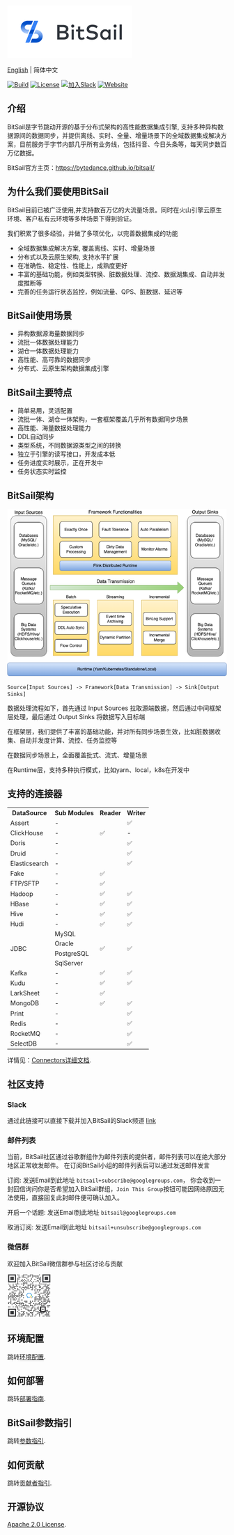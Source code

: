 <!--

Copyright 2022 Bytedance Ltd. and/or its affiliates.
         
Licensed under the Apache License, Version 2.0 (the "License");
you may not use this file except in compliance with the License.
You may obtain a copy of the License at

    http://www.apache.org/licenses/LICENSE-2.0

Unless required by applicable law or agreed to in writing, software
distributed under the License is distributed on an "AS IS" BASIS,
WITHOUT WARRANTIES OR CONDITIONS OF ANY KIND, either express or implied.
See the License for the specific language governing permissions and
limitations under the License.

-->

![logo](website/images/bitsail_logo.png)

[English](README.md) | 简体中文

[![Build](https://github.com/bytedance/bitsail/actions/workflows/cicd.yml/badge.svg)](https://github.com/bytedance/bitsail/actions/workflows/cicd.yml)
[![License](https://img.shields.io/badge/license-Apache%202-4EB1BA.svg)](https://www.apache.org/licenses/LICENSE-2.0.html)
[![加入Slack](https://img.shields.io/badge/slack-%23BitSail-72eff8?logo=slack&color=5DADE2&label=加入%20Slack)](https://join.slack.com/t/bitsailworkspace/shared_invite/zt-1l1vgcnlj-gPSWqggOeRHrSO5l7na2WQ)
[![Website](https://img.shields.io/badge/Website-%23BitSail-blue)](https://bytedance.github.io/bitsail/)

## 介绍
BitSail是字节跳动开源的基于分布式架构的高性能数据集成引擎, 支持多种异构数据源间的数据同步，并提供离线、实时、全量、增量场景下的全域数据集成解决方案，目前服务于字节内部几乎所有业务线，包括抖音、今日头条等，每天同步数百万亿数据。

BitSail官方主页：https://bytedance.github.io/bitsail/

## 为什么我们要使用BitSail
BitSail目前已被广泛使用,并支持数百万亿的大流量场景。同时在火山引擎云原生环境、客户私有云环境等多种场景下得到验证。

我们积累了很多经验，并做了多项优化，以完善数据集成的功能

- 全域数据集成解决方案, 覆盖离线、实时、增量场景
- 分布式以及云原生架构, 支持水平扩展
- 在准确性、稳定性、性能上，成熟度更好
- 丰富的基础功能，例如类型转换、脏数据处理、流控、数据湖集成、自动并发度推断等
- 完善的任务运行状态监控，例如流量、QPS、脏数据、延迟等

## BitSail使用场景
- 异构数据源海量数据同步
- 流批一体数据处理能力
- 湖仓一体数据处理能力
- 高性能、高可靠的数据同步
- 分布式、云原生架构数据集成引擎

## BitSail主要特点
- 简单易用，灵活配置
- 流批一体、湖仓一体架构，一套框架覆盖几乎所有数据同步场景
- 高性能、海量数据处理能力
- DDL自动同步
- 类型系统，不同数据源类型之间的转换
- 独立于引擎的读写接口，开发成本低
- 任务进度实时展示，正在开发中
- 任务状态实时监控

## BitSail架构
![](website/images/bitsail_arch.png)

 ```
 Source[Input Sources] -> Framework[Data Transmission] -> Sink[Output Sinks]
 ```
数据处理流程如下，首先通过 Input Sources 拉取源端数据，然后通过中间框架层处理，最后通过 Output Sinks 将数据写入目标端

在框架层，我们提供了丰富的基础功能，并对所有同步场景生效，比如脏数据收集、自动并发度计算、流控、任务监控等

在数据同步场景上，全面覆盖批式、流式、增量场景

在Runtime层，支持多种执行模式，比如yarn、local，k8s在开发中

## 支持的连接器

<table>
  <tr>
    <th>DataSource</th>
    <th>Sub Modules</th>
    <th>Reader</th>
    <th>Writer</th>
  </tr>
  <tr>
    <td>Assert</td>
    <td>-</td>
    <td> </td>
    <td>✅</td>
  </tr>
  <tr>
    <td>ClickHouse</td>
    <td>-</td>
    <td>✅</td>
    <td>-</td>
  </tr>
  <tr>
    <td>Doris</td>
    <td>-</td>
    <td> </td>
    <td>✅</td>
  </tr>
  <tr>
    <td>Druid</td>
    <td>-</td>
    <td> </td>
    <td>✅</td>
  </tr>
  <tr>
    <td>Elasticsearch</td>
    <td>-</td>
    <td> </td>
    <td>✅</td>
  </tr>
  <tr>
    <td>Fake</td>
    <td>-</td>
    <td>✅</td>
    <td> </td>
  </tr>
  <tr>
    <td>FTP/SFTP</td>
    <td>-</td>
    <td>✅</td>
    <td> </td>
  </tr>
  <tr>
    <td>Hadoop</td>
    <td>-</td>
    <td>✅</td>
    <td>✅</td>
  </tr>
  <tr>
    <td>HBase</td>
    <td>-</td>
    <td>✅</td>
    <td>✅</td>
  </tr>
  <tr>
    <td>Hive</td>
    <td>-</td>
    <td>✅</td>
    <td>✅</td>
  </tr>
  <tr>
    <td>Hudi</td>
    <td>-</td>
    <td>✅</td>
    <td>✅</td>
  </tr>
  <tr>
    <td rowspan="4">JDBC</td>
    <td>MySQL</td>
    <td rowspan="4">✅</td>
    <td rowspan="4">✅</td>
  </tr>
  <tr>
    <td>Oracle</td>
  </tr>
  <tr>
    <td>PostgreSQL</td>
  </tr>
  <tr>
    <td>SqlServer</td>
  </tr>
  <tr>
    <td>Kafka</td>
    <td>-</td>
    <td>✅</td>
    <td>✅</td>
  </tr>
  <tr>
    <td>Kudu</td>
    <td>-</td>
    <td>✅</td>
    <td>✅</td>
  </tr>
  <tr>
    <td>LarkSheet</td>
    <td>-</td>
    <td>✅</td>
    <td> </td>
  </tr>
  <tr>
    <td>MongoDB</td>
    <td>-</td>
    <td>✅</td>
    <td>✅</td>
  </tr>
  <tr>
    <td>Print</td>
    <td>-</td>
    <td> </td>
    <td>✅</td>
  </tr>
  <tr>
    <td>Redis</td>
    <td>-</td>
    <td> </td>
    <td>✅</td>
  </tr>
  <tr>
    <td>RocketMQ</td>
    <td>-</td>
    <td> </td>
    <td>✅</td>
  </tr>
  <tr>
    <td>SelectDB</td>
    <td>-</td>
    <td> </td>
    <td>✅</td>
  </tr>
</table>

详情见：[Connectors详细文档](website/zh/documents/connectors/README.md).

## 社区支持
### Slack
通过此链接可以直接下载并加入BitSail的Slack频道 [link](https://join.slack.com/t/bitsailworkspace/shared_invite/zt-1l1vgcnlj-gPSWqggOeRHrSO5l7na2WQ)

### 邮件列表
当前，BitSail社区通过谷歌群组作为邮件列表的提供者，邮件列表可以在绝大部分地区正常收发邮件。
在订阅BitSail小组的邮件列表后可以通过发送邮件发言

订阅: 发送Email到此地址 `bitsail+subscribe@googlegroups.com`，
你会收到一封回信询问你是否希望加入BitSail群组，`Join This Group`按钮可能因网络原因无法使用，直接回复此封邮件便可确认加入。

开启一个话题: 发送Email到此地址 `bitsail@googlegroups.com`

取消订阅: 发送Email到此地址 `bitsail+unsubscribe@googlegroups.com`

### 微信群
欢迎加入BitSail微信群参与社区讨论与贡献

<img src="website/images/wechat_QR.png" alt="qr" width="100"/>

## 环境配置
跳转[环境配置](website/zh/documents/start/env_setup.md).

## 如何部署
跳转[部署指南](website/zh/documents/start/deployment.md).

## BitSail参数指引
跳转[参数指引](website/zh/documents/start/config.md).

## 如何贡献
跳转[贡献者指引](website/zh/community/contribute.md).

## 开源协议
[Apache 2.0 License](LICENSE).

